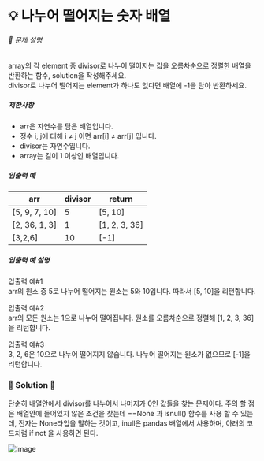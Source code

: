 # 💡 나누어 떨어지는 숫자 배열

###### 📃 문제 설명

array의 각 element 중 divisor로 나누어 떨어지는 값을 오름차순으로 정렬한 배열을 반환하는 함수, solution을 작성해주세요.  
divisor로 나누어 떨어지는 element가 하나도 없다면 배열에 -1을 담아 반환하세요.

##### 제한사항

- arr은 자연수를 담은 배열입니다.
- 정수 i, j에 대해 i ≠ j 이면 arr[i] ≠ arr[j] 입니다.
- divisor는 자연수입니다.
- array는 길이 1 이상인 배열입니다.

##### 입출력 예

| arr           | divisor | return        |
| ------------- | ------- | ------------- |
| [5, 9, 7, 10] | 5       | [5, 10]       |
| [2, 36, 1, 3] | 1       | [1, 2, 3, 36] |
| [3,2,6]       | 10      | [-1]          |

##### 입출력 예 설명

입출력 예#1  
arr의 원소 중 5로 나누어 떨어지는 원소는 5와 10입니다. 따라서 [5, 10]을 리턴합니다.

입출력 예#2  
arr의 모든 원소는 1으로 나누어 떨어집니다. 원소를 오름차순으로 정렬해 [1, 2, 3, 36]을 리턴합니다.

입출력 예#3  
3, 2, 6은 10으로 나누어 떨어지지 않습니다. 나누어 떨어지는 원소가 없으므로 [-1]을 리턴합니다.

### 🔑 Solution 🔑

단순히 배열안에서 divisor를 나누어서 나머지가 0인 값들을 찾는 문제이다. 주의 할 점은 배열안에 들어있지 않은 조건을 찾는데 ==None 과 isnull() 함수를 사용 할 수 있는데, 전자는 None타입을 말하는 것이고, inull은 pandas 배열에서 사용하며, 아래의 코드처럼 if not 을 사용하면 된다.

![image](https://user-images.githubusercontent.com/116260619/218703643-4eadf284-098a-40c8-b23d-98713815ee37.png)
